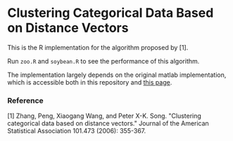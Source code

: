 Clustering Categorical Data Based on Distance Vectors
========================================

This is the R implementation for the algorithm proposed by [1].

Run `zoo.R` and `soybean.R` to see the performance of this algorithm.

The implementation largely depends on the original matlab implementation, which is accessible both in this repository and [this page](http://math.yorku.ca/~stevenw/SOFTWARE/).

### Reference

[1] Zhang, Peng, Xiaogang Wang, and Peter X-K. Song. "Clustering categorical data based on distance vectors." Journal of the American Statistical Association 101.473 (2006): 355-367.
